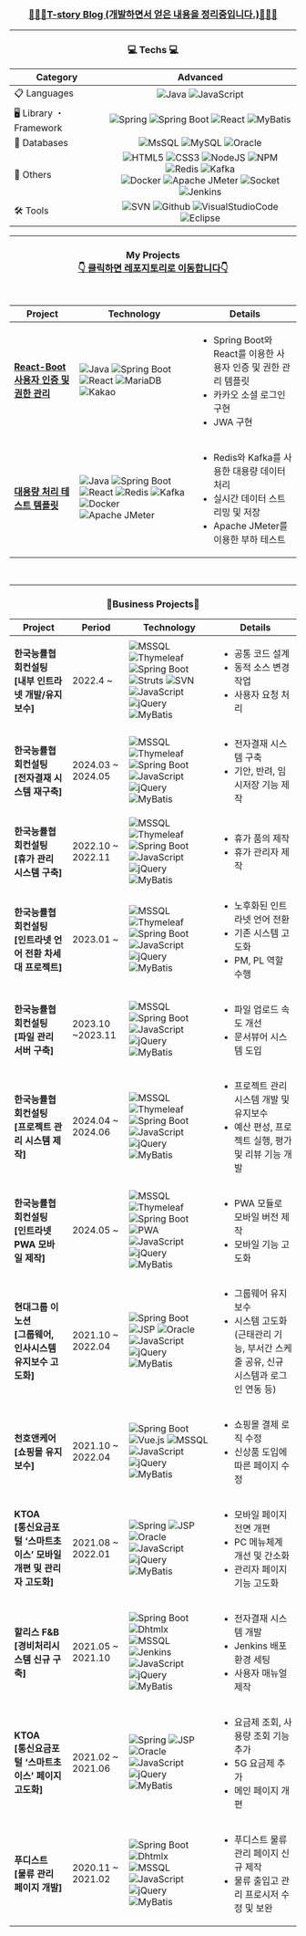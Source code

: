 <div align="center" style="text-align:center">
  
<h3 align="center">
  <a href="https://cookinghoil.tistory.com/">🙋🏻‍♀️T-story Blog (개발하면서 얻은 내용을 정리중입니다.)🙋🏻‍♀️</a>
</h3>

<hr/>

<h3 align="center">💻 Techs 💻</h3>
<p align="center">

| Category              | Advanced                                                                                                                  
|-------------------| :-----------------------------------------------------------------------------------------------------------------------------:
| 📋  Languages      | ![Java](https://img.shields.io/badge/Java-%23ED8B00.svg?style=flat-square&logo=openjdk&logoColor=white)  ![JavaScript](https://img.shields.io/badge/Javascript-%23323330.svg?style=flat-square&logo=javascript&logoColor=%23F7DF1E) 
| 🖥️  Library ・ Framework | ![Spring](https://img.shields.io/badge/Spring-%236DB33F.svg?style=flat-square&logo=spring&logoColor=white) ![Spring Boot](https://img.shields.io/badge/Spring%20Boot-6DB33F?style=flat-square&logo=spring-boot&logoColor=white) ![React](https://img.shields.io/badge/React-20232A?style=flat-square&logo=react&logoColor=61DAFB) ![MyBatis](https://img.shields.io/badge/MyBatis-000000.svg?style=flat-square&logo=MyBatis&logoColor=white) | 
| 💾 Databases   |  ![MsSQL](https://img.shields.io/badge/MSSQL-F80000?style=flat-square&logo=microsoft-sql-server&logoColor=white) ![MySQL](https://img.shields.io/badge/MySQL-003545?style=flat-square&logo=mariadb&logoColor=white) ![Oracle](https://img.shields.io/badge/Oracle-F80000?style=flat-square&logo=oracle&logoColor=white)  
| 🦄 Others | ![HTML5](https://img.shields.io/badge/HTML5-%23E34F26.svg?style=flat-square&logo=html5&logoColor=white) ![CSS3](https://img.shields.io/badge/CSS3-1572B6?style=flat-square&logo=css3&logoColor=white) ![NodeJS](https://img.shields.io/badge/Node.js-43853D?style=flat_square&logo=node.js&logoColor=white) ![NPM](https://img.shields.io/badge/npm-CB3837?style=flat_square&logo=npm&logoColor=white) ![Redis](https://img.shields.io/badge/Redis-DC382D?style=flat-square&logo=redis&logoColor=white) ![Kafka](https://img.shields.io/badge/Apache%20Kafka-231A8C81?style=flat-square&logo=apache-kafka&logoColor=white) <br> ![Docker](https://img.shields.io/badge/Docker-0db7ed?style=flat-square&logo=docker&logoColor=white) ![Apache JMeter](https://img.shields.io/badge/Apache%20JMeter-361a1a?style=flat-square&logo=apache-jmeter&logoColor=white) ![Socket](https://img.shields.io/badge/Socket-339933?style=flat-square&logo=socket.io&logoColor=white) ![Jenkins](https://img.shields.io/badge/Jenkins-D24939?style=flat-square&logo=jenkins&logoColor=white) | ![SciPy](https://img.shields.io/badge/SciPy-%230C55A5.svg?style=flat-square&logo=scipy&logoColor=%white) ![PyTorch](https://img.shields.io/badge/PyTorch-%23EE4C2C.svg?style=flat-square&logo=PyTorch&logoColor=white) ![TensorFlow](https://img.shields.io/badge/TensorFlow-%23FF6F00.svg?style=flat-square&logo=TensorFlow&logoColor=white) ![Keras](https://img.shields.io/badge/Keras-%23D00000.svg?style=flat-square&logo=Keras&logoColor=white) ![scikit-learn](https://img.shields.io/badge/Scikit--learn-%23F7931E.svg?style=flat-square&logo=scikit-learn&logoColor=white) ![Netlify](https://img.shields.io/badge/Netlify-00C7B7?style=flat-square&logo=netlify&logoColor=white) ![AWS](https://img.shields.io/badge/AWS-%23FF9900.svg?style=flat-square&logo=amazon-aws&logoColor=white)|
| 🛠 Tools | ![SVN](https://img.shields.io/badge/svn-330F63?style=flat-square&logo=gitlab&logoColor=white) ![Github](https://img.shields.io/badge/GitHub-100000?style=flat-square&logo=github&logoColor=white) ![VisualStudioCode](https://img.shields.io/badge/Visual_Studio_Code-0078D4?style=flat_square&logo=visual%20studio%20code&logoColor=white) ![Eclipse](https://img.shields.io/badge/Eclipse-2C2255?style=flat-square&logo=eclipse&logoColor=white) 
                                                                                  
</p>

<hr>

<h3 align="center">
  My Projects
  <br/>
  <u>👇 클릭하면 레포지토리로 이동합니다👇 </u>
</h3>

<br/>

| Project | Technology | Details |
|---------|------------|---------|
| [**React-Boot 사용자 인증 및 권한 관리**](https://github.com/sonhoil/reactBootAuth) | ![Java](https://img.shields.io/badge/Java-%23ED8B00.svg?style=flat-square&logo=openjdk&logoColor=white) ![Spring Boot](https://img.shields.io/badge/Spring%20Boot-6DB33F?style=flat-square&logo=spring-boot&logoColor=white) ![React](https://img.shields.io/badge/React-20232A?style=flat-square&logo=react&logoColor=61DAFB) ![MariaDB](https://img.shields.io/badge/MariaDB-003545?style=flat-square&logo=mariadb&logoColor=white) ![Kakao](https://img.shields.io/badge/Kakao-FFCD00?style=flat-square&logo=kakao&logoColor=black) | <ul><li>Spring Boot와 React를 이용한 사용자 인증 및 권한 관리 템플릿</li><li>카카오 소셜 로그인 구현</li><li>JWA 구현</li></ul> 
| [**대용량 처리 테스트 템플릿**](https://github.com/sonhoil/Largevolume) | ![Java](https://img.shields.io/badge/Java-%23ED8B00.svg?style=flat-square&logo=openjdk&logoColor=white) ![Spring Boot](https://img.shields.io/badge/Spring%20Boot-6DB33F?style=flat-square&logo=spring-boot&logoColor=white) ![React](https://img.shields.io/badge/React-20232A?style=flat-square&logo=react&logoColor=61DAFB) ![Redis](https://img.shields.io/badge/Redis-DC382D?style=flat-square&logo=redis&logoColor=white) ![Kafka](https://img.shields.io/badge/Apache%20Kafka-231A8C81?style=flat-square&logo=apache-kafka&logoColor=white) ![Docker](https://img.shields.io/badge/Docker-0db7ed?style=flat-square&logo=docker&logoColor=white) ![Apache JMeter](https://img.shields.io/badge/Apache%20JMeter-361a1a?style=flat-square&logo=apache-jmeter&logoColor=white) | <ul><li>Redis와 Kafka를 사용한 대용량 데이터 처리</li><li>실시간 데이터 스트리밍 및 저장</li><li>Apache JMeter를 이용한 부하 테스트</li></ul> |



<br/>
<hr/>

<h3 align="center">
 💼Business Projects💼
</h3>

| Project | Period | Technology | Details |
|---------|--------|------------|---------|
| **한국능률협회컨설팅 <br/> [내부 인트라넷 개발/유지보수]** | 2022.4 ~  | ![MSSQL](https://img.shields.io/badge/MSSQL-F80000?style=flat-square&logo=microsoft-sql-server&logoColor=white) ![Thymeleaf](https://img.shields.io/badge/Thymeleaf-005F0F?style=flat-square&logo=thymeleaf&logoColor=white) ![Spring Boot](https://img.shields.io/badge/Spring%20Boot-6DB33F?style=flat-square&logo=spring-boot&logoColor=white) ![Struts](https://img.shields.io/badge/Apache%20Struts-003145?style=flat-square&logo=apache&logoColor=white) ![SVN](https://img.shields.io/badge/svn-330F63?style=flat-square&logo=gitlab&logoColor=white) ![JavaScript](https://img.shields.io/badge/Javascript-%23323330.svg?style=flat-square&logo=javascript&logoColor=%23F7DF1E) ![jQuery](https://img.shields.io/badge/jQuery-0769AD?style=flat-square&logo=jquery&logoColor=white) ![MyBatis](https://img.shields.io/badge/MyBatis-000000.svg?style=flat-square&logo=MyBatis&logoColor=white) | <ul><li>공통 코드 설계</li><li>동적 소스 변경 작업</li><li>사용자 요청 처리</li></ul> |
| **한국능률협회컨설팅 <br/> [전자결재 시스템 재구축]** | 2024.03 ~ 2024.05 | ![MSSQL](https://img.shields.io/badge/MSSQL-F80000?style=flat-square&logo=microsoft-sql-server&logoColor=white) ![Thymeleaf](https://img.shields.io/badge/Thymeleaf-005F0F?style=flat-square&logo=thymeleaf&logoColor=white) ![Spring Boot](https://img.shields.io/badge/Spring%20Boot-6DB33F?style=flat-square&logo=spring-boot&logoColor=white) ![JavaScript](https://img.shields.io/badge/Javascript-%23323330.svg?style=flat-square&logo=javascript&logoColor=%23F7DF1E) ![jQuery](https://img.shields.io/badge/jQuery-0769AD?style=flat-square&logo=jquery&logoColor=white) ![MyBatis](https://img.shields.io/badge/MyBatis-000000.svg?style=flat-square&logo=MyBatis&logoColor=white) | <ul><li>전자결재 시스템 구축</li><li>기안, 반려, 임시저장 기능 제작</li></ul> |
| **한국능률협회컨설팅 <br/> [휴가 관리 시스템 구축]** | 2022.10 ~ 2022.11 | ![MSSQL](https://img.shields.io/badge/MSSQL-F80000?style=flat-square&logo=microsoft-sql-server&logoColor=white) ![Thymeleaf](https://img.shields.io/badge/Thymeleaf-005F0F?style=flat-square&logo=thymeleaf&logoColor=white) ![Spring Boot](https://img.shields.io/badge/Spring%20Boot-6DB33F?style=flat-square&logo=spring-boot&logoColor=white) ![JavaScript](https://img.shields.io/badge/Javascript-%23323330.svg?style=flat-square&logo=javascript&logoColor=%23F7DF1E) ![jQuery](https://img.shields.io/badge/jQuery-0769AD?style=flat-square&logo=jquery&logoColor=white) ![MyBatis](https://img.shields.io/badge/MyBatis-000000.svg?style=flat-square&logo=MyBatis&logoColor=white) | <ul><li>휴가 품의 제작</li><li>휴가 관리자 제작</li></ul> |
| **한국능률협회컨설팅 <br/> [인트라넷 언어 전환 차세대 프로젝트]** | 2023.01 ~ | ![MSSQL](https://img.shields.io/badge/MSSQL-F80000?style=flat-square&logo=microsoft-sql-server&logoColor=white) ![Thymeleaf](https://img.shields.io/badge/Thymeleaf-005F0F?style=flat-square&logo=thymeleaf&logoColor=white) ![Spring Boot](https://img.shields.io/badge/Spring%20Boot-6DB33F?style=flat-square&logo=spring-boot&logoColor=white) ![JavaScript](https://img.shields.io/badge/Javascript-%23323330.svg?style=flat-square&logo=javascript&logoColor=%23F7DF1E) ![jQuery](https://img.shields.io/badge/jQuery-0769AD?style=flat-square&logo=jquery&logoColor=white) ![MyBatis](https://img.shields.io/badge/MyBatis-000000.svg?style=flat-square&logo=MyBatis&logoColor=white) | <ul><li>노후화된 인트라넷 언어 전환</li><li>기존 시스템 고도화</li><li>PM, PL 역할 수행</li></ul> |
| **한국능률협회컨설팅 <br/> [파일 관리 서버 구축]** | 2023.10 ~2023.11 | ![MSSQL](https://img.shields.io/badge/MSSQL-F80000?style=flat-square&logo=microsoft-sql-server&logoColor=white) ![Spring Boot](https://img.shields.io/badge/Spring%20Boot-6DB33F?style=flat-square&logo=spring-boot&logoColor=white) ![JavaScript](https://img.shields.io/badge/Javascript-%23323330.svg?style=flat-square&logo=javascript&logoColor=%23F7DF1E) ![jQuery](https://img.shields.io/badge/jQuery-0769AD?style=flat-square&logo=jquery&logoColor=white) ![MyBatis](https://img.shields.io/badge/MyBatis-000000.svg?style=flat-square&logo=MyBatis&logoColor=white) | <ul><li>파일 업로드 속도 개선</li><li>문서뷰어 시스템 도입</li></ul> |
| **한국능률협회컨설팅 <br/> [프로젝트 관리 시스템 제작]** | 2024.04 ~ 2024.06 | ![MSSQL](https://img.shields.io/badge/MSSQL-F80000?style=flat-square&logo=microsoft-sql-server&logoColor=white) ![Thymeleaf](https://img.shields.io/badge/Thymeleaf-005F0F?style=flat-square&logo=thymeleaf&logoColor=white) ![Spring Boot](https://img.shields.io/badge/Spring%20Boot-6DB33F?style=flat-square&logo=spring-boot&logoColor=white) ![JavaScript](https://img.shields.io/badge/Javascript-%23323330.svg?style=flat-square&logo=javascript&logoColor=%23F7DF1E) ![jQuery](https://img.shields.io/badge/jQuery-0769AD?style=flat-square&logo=jquery&logoColor=white) ![MyBatis](https://img.shields.io/badge/MyBatis-000000.svg?style=flat-square&logo=MyBatis&logoColor=white) | <ul><li>프로젝트 관리 시스템 개발 및 유지보수</li><li>예산 편성, 프로젝트 실행, 평가 및 리뷰 기능 개발</li></ul> |
| **한국능률협회컨설팅 <br/> [인트라넷 PWA 모바일 제작]** | 2024.05 ~ | ![MSSQL](https://img.shields.io/badge/MSSQL-F80000?style=flat-square&logo=microsoft-sql-server&logoColor=white) ![Thymeleaf](https://img.shields.io/badge/Thymeleaf-005F0F?style=flat-square&logo=thymeleaf&logoColor=white) ![Spring Boot](https://img.shields.io/badge/Spring%20Boot-6DB33F?style=flat-square&logo=spring-boot&logoColor=white) ![PWA](https://img.shields.io/badge/PWA-5A0FC8?style=flat-square&logo=pwa&logoColor=white) ![JavaScript](https://img.shields.io/badge/Javascript-%23323330.svg?style=flat-square&logo=javascript&logoColor=%23F7DF1E) ![jQuery](https://img.shields.io/badge/jQuery-0769AD?style=flat-square&logo=jquery&logoColor=white) ![MyBatis](https://img.shields.io/badge/MyBatis-000000.svg?style=flat-square&logo=MyBatis&logoColor=white) | <ul><li>PWA 모듈로 모바일 버전 제작</li><li>모바일 기능 고도화</li></ul> |
| **현대그룹 이노션 <br/> [그룹웨어, 인사시스템 유지보수 고도화]**  | 2021.10 ~ 2022.04 | ![Spring Boot](https://img.shields.io/badge/Spring%20Boot-6DB33F?style=flat-square&logo=spring-boot&logoColor=white) ![JSP](https://img.shields.io/badge/JSP-007396?style=flat-square&logo=java&logoColor=white) ![Oracle](https://img.shields.io/badge/Oracle-F80000?style=flat-square&logo=oracle&logoColor=white) ![JavaScript](https://img.shields.io/badge/Javascript-%23323330.svg?style=flat-square&logo=javascript&logoColor=%23F7DF1E) ![jQuery](https://img.shields.io/badge/jQuery-0769AD?style=flat-square&logo=jquery&logoColor=white) ![MyBatis](https://img.shields.io/badge/MyBatis-000000.svg?style=flat-square&logo=MyBatis&logoColor=white) | <ul><li>그룹웨어 유지보수</li><li>시스템 고도화 (근태관리 기능, 부서간 스케줄 공유, 신규 시스템과 로그인 연동 등)</li></ul> |
| **천호앤케어 <br/> [쇼핑몰 유지보수]** | 2021.10 ~ 2022.04 | ![Spring Boot](https://img.shields.io/badge/Spring%20Boot-6DB33F?style=flat-square&logo=spring-boot&logoColor=white) ![Vue.js](https://img.shields.io/badge/Vue.js-4FC08D?style=flat-square&logo=vue.js&logoColor=white) ![MSSQL](https://img.shields.io/badge/MSSQL-F80000?style=flat-square&logo=microsoft-sql-server&logoColor=white) ![JavaScript](https://img.shields.io/badge/Javascript-%23323330.svg?style=flat-square&logo=javascript&logoColor=%23F7DF1E) ![jQuery](https://img.shields.io/badge/jQuery-0769AD?style=flat-square&logo=jquery&logoColor=white) ![MyBatis](https://img.shields.io/badge/MyBatis-000000.svg?style=flat-square&logo=MyBatis&logoColor=white) | <ul><li>쇼핑몰 결제 로직 수정</li><li>신상품 도입에 따른 페이지 수정</li></ul> |
| **KTOA <br/> [통신요금포털 ‘스마트초이스’ 모바일 개편 및 관리자 고도화]** | 2021.08 ~ 2022.01 | ![Spring](https://img.shields.io/badge/Spring-6DB33F?style=flat-square&logo=spring&logoColor=white) ![JSP](https://img.shields.io/badge/JSP-007396?style=flat-square&logo=java&logoColor=white) ![Oracle](https://img.shields.io/badge/Oracle-F80000?style=flat-square&logo=oracle&logoColor=white) ![JavaScript](https://img.shields.io/badge/Javascript-%23323330.svg?style=flat-square&logo=javascript&logoColor=%23F7DF1E) ![jQuery](https://img.shields.io/badge/jQuery-0769AD?style=flat-square&logo=jquery&logoColor=white) ![MyBatis](https://img.shields.io/badge/MyBatis-000000.svg?style=flat-square&logo=MyBatis&logoColor=white) | <ul><li>모바일 페이지 전면 개편</li><li>PC 메뉴체계 개선 및 간소화</li><li>관리자 페이지 기능 고도화</li></ul> |
| **할리스 F&B <br/> [경비처리시스템 신규 구축]** | 2021.05 ~ 2021.10 | ![Spring Boot](https://img.shields.io/badge/Spring%20Boot-6DB33F?style=flat-square&logo=spring-boot&logoColor=white) ![Dhtmlx](https://img.shields.io/badge/Dhtmlx-36B37E?style=flat-square&logo=dhtmlx&logoColor=white) ![MSSQL](https://img.shields.io/badge/MSSQL-F80000?style=flat-square&logo=microsoft-sql-server&logoColor=white) ![Jenkins](https://img.shields.io/badge/Jenkins-D24939?style=flat-square&logo=jenkins&logoColor=white) ![JavaScript](https://img.shields.io/badge/Javascript-%23323330.svg?style=flat-square&logo=javascript&logoColor=%23F7DF1E) ![jQuery](https://img.shields.io/badge/jQuery-0769AD?style=flat-square&logo=jquery&logoColor=white) ![MyBatis](https://img.shields.io/badge/MyBatis-000000.svg?style=flat-square&logo=MyBatis&logoColor=white) | <ul><li>전자결재 시스템 개발</li><li>Jenkins 배포 환경 세팅</li><li>사용자 매뉴얼 제작</li></ul> |
| **KTOA <br/> [통신요금포털 ‘스마트초이스’ 페이지 고도화]** | 2021.02 ~ 2021.06 | ![Spring](https://img.shields.io/badge/Spring-6DB33F?style=flat-square&logo=spring&logoColor=white) ![JSP](https://img.shields.io/badge/JSP-007396?style=flat-square&logo=java&logoColor=white) ![Oracle](https://img.shields.io/badge/Oracle-F80000?style=flat-square&logo=oracle&logoColor=white) ![JavaScript](https://img.shields.io/badge/Javascript-%23323330.svg?style=flat-square&logo=javascript&logoColor=%23F7DF1E) ![jQuery](https://img.shields.io/badge/jQuery-0769AD?style=flat-square&logo=jquery&logoColor=white) ![MyBatis](https://img.shields.io/badge/MyBatis-000000.svg?style=flat-square&logo=MyBatis&logoColor=white) | <ul><li>요금제 조회, 사용량 조회 기능 추가</li><li>5G 요금제 추가</li><li>메인 페이지 개편</li></ul> |
| **푸디스트 <br/> [물류 관리 페이지 개발]** | 2020.11 ~ 2021.02 | ![Spring Boot](https://img.shields.io/badge/Spring%20Boot-6DB33F?style=flat-square&logo=spring-boot&logoColor=white) ![Dhtmlx](https://img.shields.io/badge/Dhtmlx-36B37E?style=flat-square&logo=dhtmlx&logoColor=white) ![MSSQL](https://img.shields.io/badge/MSSQL-F80000?style=flat-square&logo=microsoft-sql-server&logoColor=white) ![JavaScript](https://img.shields.io/badge/Javascript-%23323330.svg?style=flat-square&logo=javascript&logoColor=%23F7DF1E) ![jQuery](https://img.shields.io/badge/jQuery-0769AD?style=flat-square&logo=jquery&logoColor=white) ![MyBatis](https://img.shields.io/badge/MyBatis-000000.svg?style=flat-square&logo=MyBatis&logoColor=white) | <ul><li>푸디스트 물류 관리 페이지 신규 제작</li><li>물류 출입고 관리 프로시저 수정 및 보완</li></ul> |

</div>
